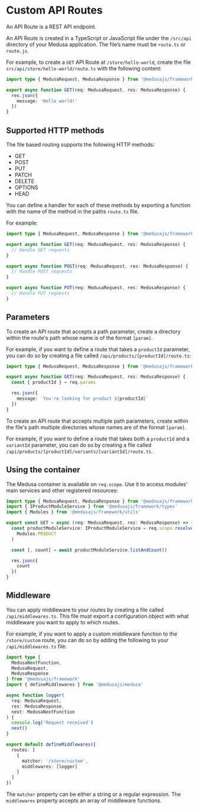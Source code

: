 # Custom API Routes

An API Route is a REST API endpoint.

An API Route is created in a TypeScript or JavaScript file under the `/src/api` directory of your Medusa application. The file’s name must be `route.ts` or `route.js`.

For example, to create a `GET` API Route at `/store/hello-world`, create the file `src/api/store/hello-world/route.ts` with the following content:

```ts
import type { MedusaRequest, MedusaResponse } from '@medusajs/framework'

export async function GET(req: MedusaRequest, res: MedusaResponse) {
  res.json({
    message: 'Hello world!'
  })
}
```

## Supported HTTP methods

The file based routing supports the following HTTP methods:

- GET
- POST
- PUT
- PATCH
- DELETE
- OPTIONS
- HEAD

You can define a handler for each of these methods by exporting a function with the name of the method in the paths `route.ts` file.

For example:

```ts
import type { MedusaRequest, MedusaResponse } from '@medusajs/framework'

export async function GET(req: MedusaRequest, res: MedusaResponse) {
  // Handle GET requests
}

export async function POST(req: MedusaRequest, res: MedusaResponse) {
  // Handle POST requests
}

export async function PUT(req: MedusaRequest, res: MedusaResponse) {
  // Handle PUT requests
}
```

## Parameters

To create an API route that accepts a path parameter, create a directory within the route's path whose name is of the format `[param]`.

For example, if you want to define a route that takes a `productId` parameter, you can do so by creating a file called `/api/products/[productId]/route.ts`:

```ts
import type { MedusaRequest, MedusaResponse } from '@medusajs/framework'

export async function GET(req: MedusaRequest, res: MedusaResponse) {
  const { productId } = req.params

  res.json({
    message: `You're looking for product ${productId}`
  })
}
```

To create an API route that accepts multiple path parameters, create within the file's path multiple directories whose names are of the format `[param]`.

For example, if you want to define a route that takes both a `productId` and a `variantId` parameter, you can do so by creating a file called `/api/products/[productId]/variants/[variantId]/route.ts`.

## Using the container

The Medusa container is available on `req.scope`. Use it to access modules' main services and other registered resources:

```ts
import type { MedusaRequest, MedusaResponse } from '@medusajs/framework'
import { IProductModuleService } from '@medusajs/framework/types'
import { Modules } from '@medusajs/framework/utils'

export const GET = async (req: MedusaRequest, res: MedusaResponse) => {
  const productModuleService: IProductModuleService = req.scope.resolve(
    Modules.PRODUCT
  )

  const [, count] = await productModuleService.listAndCount()

  res.json({
    count
  })
}
```

## Middleware

You can apply middleware to your routes by creating a file called `/api/middlewares.ts`. This file must export a configuration object with what middleware you want to apply to which routes.

For example, if you want to apply a custom middleware function to the `/store/custom` route, you can do so by adding the following to your `/api/middlewares.ts` file:

```ts
import type {
  MedusaNextFunction,
  MedusaRequest,
  MedusaResponse
} from '@medusajs/framework'
import { defineMiddlewares } from '@medusajs/medusa'

async function logger(
  req: MedusaRequest,
  res: MedusaResponse,
  next: MedusaNextFunction
) {
  console.log('Request received')
  next()
}

export default defineMiddlewares({
  routes: [
    {
      matcher: '/store/custom',
      middlewares: [logger]
    }
  ]
})
```

The `matcher` property can be either a string or a regular expression. The `middlewares` property accepts an array of middleware functions.
